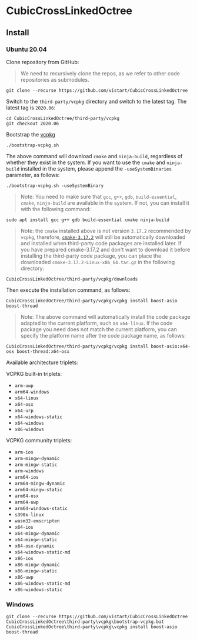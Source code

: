 # CubicCrossLinkedOctree

## Install

### Ubuntu 20.04

Clone repository from GitHub:

> We need to recursively clone the repos, as we refer to other code repositories as submodules.

```
git clone --recurse https://github.com/vistart/CubicCrossLinkedOctree
```

Switch to the `third-party/vcpkg` directory and switch to the latest tag. The latest tag is `2020.06`:

```
cd CubicCrossLinkedOctree/third-party/vcpkg
git checkout 2020.06
```

Bootstrap the [vcpkg](https://github.com/microsoft/vcpkg)

```
./bootstrap-vcpkg.sh
```

The above command will download `cmake` and `ninja-build`, regardless of whether they exist in the system. If you want to use the `cmake` and `ninja-build` installed in the system, please append the `-useSystemBinaries` parameter, as follows:

```
./bootstrap-vcpkg.sh -useSystemBinary
```

> Note: You need to make sure that `gcc`, `g++`, `gdb`, `build-essential`, `cmake`, `ninja-build` are available in the system. If not, you can install it with the following command:

```
sudo apt install gcc g++ gdb build-essential cmake ninja-build
```

> Note: the `cmake` installed above is not version `3.17.2` recommended by `vcpkg`, therefore, [`cmake-3.17.2`](https://github.com/Kitware/CMake/releases/download/v3.17.2/cmake-3.17.2-Linux-x86_64.tar.gz) will still be automatically downloaded and installed when third-party code packages are installed later. If you have prepared cmake-3.17.2 and don't want to download it before installing the third-party code package, you can place the downloaded `cmake-3.17.2-Linux-x86_64.tar.gz` in the following directory:

```
CubicCrossLinkedOctree/third-party/vcpkg/downloads
```

Then execute the installation command, as follows:

```
CubicCrossLinkedOctree/third-party/vcpkg/vcpkg install boost-asio boost-thread
```

> Note: The above command will automatically install the code package adapted to the current platform, such as `x64-linux`. If the code package you need does not match the current platform, you can specify the platform name after the code package name, as follows:

```
CubicCrossLinkedOctree/third-party/vcpkg/vcpkg install boost-asio:x64-osx boost-thread:x64-osx
```

Available architecture triplets:

VCPKG built-in triplets:

- `arm-uwp`
- `arm64-windows`
- `x64-linux`
- `x64-osx`
- `x64-urp`
- `x64-windows-static`
- `x64-windows`
- `x86-windows`

VCPKG community triplets:

- `arm-ios`
- `arm-mingw-dynamic`
- `arm-mingw-static`
- `arm-windows`
- `arm64-ios`
- `arm64-mingw-dynamic`
- `arm64-mingw-static`
- `arm64-osx`
- `arm64-uwp`
- `arm64-windows-static`
- `s390x-linux`
- `wasm32-emscripten`
- `x64-ios`
- `x64-mingw-dynamic`
- `x64-mingw-static`
- `x64-osx-dynamic`
- `x64-windows-static-md`
- `x86-ios`
- `x86-mingw-dynamic`
- `x86-mingw-static`
- `x86-uwp`
- `x86-windows-static-md`
- `x86-windows-static`

### Windows

```
git clone --recurse https://github.com/vistart/CubicCrossLinkedOctree
CubicCrossLinkedOctree\third-party\vcpkg\bootstrap-vcpkg.bat
CubicCrossLinkedOctree\third-party\vcpkg\vcpkg install boost-asio boost-thread
```